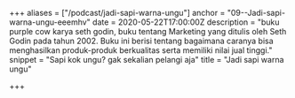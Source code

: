 +++
aliases = ["/podcast/jadi-sapi-warna-ungu"]
anchor = "09--Jadi-sapi-warna-ungu-eeemhv"
date = 2020-05-22T17:00:00Z
description = "buku purple cow karya seth godin, buku tentang Marketing yang ditulis oleh Seth Godin pada tahun 2002. Buku ini berisi tentang bagaimana caranya bisa menghasilkan produk-produk berkualitas serta memiliki nilai jual tinggi."
snippet = "Sapi kok ungu? gak sekalian pelangi aja"
title = "Jadi sapi warna ungu"

+++
